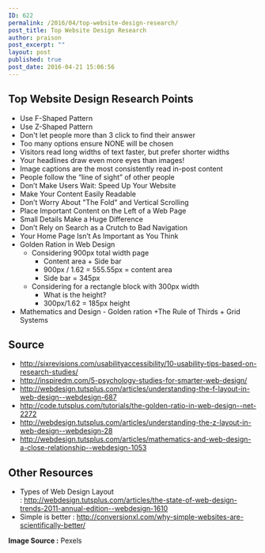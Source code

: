 ```yaml
---
ID: 622
permalink: /2016/04/top-website-design-research/
post_title: Top Website Design Research
author: praison
post_excerpt: ""
layout: post
published: true
post_date: 2016-04-21 15:06:56
---
```

<h2><strong>Top Website Design Research Points</strong></h2>
<ul>
 	<li>Use F-Shaped Pattern</li>
 	<li>Use Z-Shaped Pattern</li>
 	<li>Don't let people more than 3 click to find their answer</li>
 	<li>Too many options ensure NONE will be chosen</li>
 	<li>Visitors read long widths of text faster, but prefer shorter widths</li>
 	<li>Your headlines draw even more eyes than images!</li>
 	<li>Image captions are the most consistently read in-post content</li>
 	<li>People follow the “line of sight” of other people</li>
 	<li>Don’t Make Users Wait: Speed Up Your Website</li>
 	<li>Make Your Content Easily Readable</li>
 	<li>Don’t Worry About "The Fold" and Vertical Scrolling</li>
 	<li>Place Important Content on the Left of a Web Page</li>
 	<li>Small Details Make a Huge Difference</li>
 	<li>Don’t Rely on Search as a Crutch to Bad Navigation</li>
 	<li>Your Home Page Isn’t As Important as You Think</li>
 	<li>Golden Ration in Web Design
<ul>
 	<li>Considering 900px total width page
<ul>
 	<li>Content area + Side bar</li>
 	<li>900px / 1.62 = 555.55px = content area</li>
 	<li>Side bar = 345px</li>
</ul>
</li>
 	<li>Considering for a rectangle block with 300px width
<ul>
 	<li>What is the height?</li>
 	<li>300px/1.62 = 185px height</li>
</ul>
</li>
</ul>
</li>
 	<li>Mathematics and Design - Golden ration +The Rule of Thirds + Grid Systems</li>
</ul>
<h2><strong>Source</strong></h2>
<ul>
 	<li><a href="http://sixrevisions.com/usabilityaccessibility/10-usability-tips-based-on-research-studies/">http://sixrevisions.com/usabilityaccessibility/10-usability-tips-based-on-research-studies/</a></li>
 	<li><a href="http://inspiredm.com/5-psychology-studies-for-smarter-web-design/">http://inspiredm.com/5-psychology-studies-for-smarter-web-design/</a></li>
 	<li><a href="http://webdesign.tutsplus.com/articles/understanding-the-f-layout-in-web-design--webdesign-687">http://webdesign.tutsplus.com/articles/understanding-the-f-layout-in-web-design--webdesign-687</a></li>
 	<li><a href="http://code.tutsplus.com/tutorials/the-golden-ratio-in-web-design--net-2272">http://code.tutsplus.com/tutorials/the-golden-ratio-in-web-design--net-2272</a></li>
 	<li><a href="http://webdesign.tutsplus.com/articles/understanding-the-z-layout-in-web-design--webdesign-28">http://webdesign.tutsplus.com/articles/understanding-the-z-layout-in-web-design--webdesign-28</a></li>
 	<li><a href="http://webdesign.tutsplus.com/articles/mathematics-and-web-design-a-close-relationship--webdesign-1053">http://webdesign.tutsplus.com/articles/mathematics-and-web-design-a-close-relationship--webdesign-1053</a></li>
</ul>
<h2><strong>Other Resources</strong></h2>
<ul>
 	<li>Types of Web Design Layout : <a href="http://webdesign.tutsplus.com/articles/the-state-of-web-design-trends-2011-annual-edition--webdesign-1610">http://webdesign.tutsplus.com/articles/the-state-of-web-design-trends-2011-annual-edition--webdesign-1610</a></li>
 	<li>Simple is better : <a href="http://conversionxl.com/why-simple-websites-are-scientifically-better/">http://conversionxl.com/why-simple-websites-are-scientifically-better/</a></li>
</ul>
<strong>Image Source :</strong> Pexels